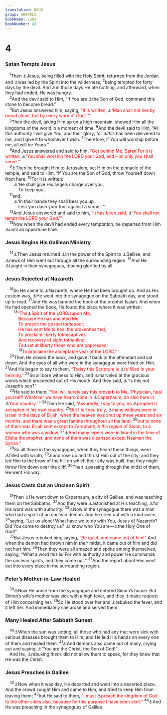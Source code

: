 ```yaml
---
translation: NKJV
group: GOSPELS
bookName: Luke 
bookNumber: 42
---
```


<div class="title"><h1>4</h1><h3>Satan Tempts Jesus</h3></div>
<span class="verse lu_4_1"> <sup>1</sup>Then <a data-toggle="tooltip" data-placement="bottom" title="(Is. 11:2; 61:1); Matt. 4:1–11; Mark 1:12, 13">⚓</a>Jesus, being filled with the Holy Spirit, returned from the Jordan and <a data-toggle="tooltip" data-placement="bottom" title="Ezek. 3:12; Luke 2:27">⚓</a>was led by the Spirit into the wilderness, </span>
<span class="verse lu_4_2"><sup>2</sup>being tempted for forty days by the devil. And <a data-toggle="tooltip" data-placement="bottom" title="Ex. 34:28; 1 Kin. 19:8">⚓</a>in those days He ate nothing, and afterward, when they had ended, He was hungry.<br/></span>
<span class="verse lu_4_3"> <sup>3</sup>And the devil said to Him, “If You are <a data-toggle="tooltip" data-placement="bottom" title="Mark 3:11; John 20:31">⚓</a>the Son of God, command this stone to become bread.”<br/></span>
<span class="verse lu_4_4"> <sup>4</sup>But Jesus answered him, saying, <font color="red">“It is written, </font><a data-toggle="tooltip" data-placement="bottom" title="Deut. 8:3">⚓</a><font color="red">‘Man shall not live by bread alone, but by every word of God.’ ”</font><br/></span>
<span class="verse lu_4_5"> <sup>5</sup>Then the devil, taking Him up on a high mountain, showed Him all the kingdoms of the world in a moment of time. </span>
<span class="verse lu_4_6"><sup>6</sup>And the devil said to Him, “All this authority I will give You, and their glory; for <a data-toggle="tooltip" data-placement="bottom" title="(John 12:31; 14:30; Rev. 13:2, 7)">⚓</a><i>this</i> has been delivered to me, and I give it to whomever I wish. </span>
<span class="verse lu_4_7"><sup>7</sup>Therefore, if You will worship before me, all will be Yours.”<br/></span>
<span class="verse lu_4_8"> <sup>8</sup>And Jesus answered and said to him, <font color="red">“Get behind Me, Satan!For it is written, </font><a data-toggle="tooltip" data-placement="bottom" title="Deut. 6:13; 10:20; Matt. 4:10">⚓</a><font color="red">‘You shall worship the LORD your God, and Him only you shall serve.’”</font><br/></span>
<span class="verse lu_4_9"> <sup>9</sup><a data-toggle="tooltip" data-placement="bottom" title="Matt. 4:5–7">⚓</a>Then he brought Him to Jerusalem, set Him on the pinnacle of the temple, and said to Him, “If You are the Son of God, throw Yourself down from here. </span>
<span class="verse lu_4_10"><sup>10</sup>For it is written:<br/>  <a data-toggle="tooltip" data-placement="bottom" title="Ps. 91:11">⚓</a>‘He shall give His angels charge over you,<br/>   To keep you,’<br/></span>
<span class="verse lu_4_11"> <sup>11</sup>and,<br/>  <a data-toggle="tooltip" data-placement="bottom" title="Ps. 91:12">⚓</a>‘In <i>their</i> hands they shall bear you up,<br/>   Lest you dash your foot against a stone.’ ”<br/></span>
<span class="verse lu_4_12"> <sup>12</sup>And Jesus answered and said to him, <font color="red">“It has been said, </font><a data-toggle="tooltip" data-placement="bottom" title="Deut. 6:16">⚓</a><font color="red">‘You shall not tempt the LORD your God.’”</font><br/></span>
<span class="verse lu_4_13"> <sup>13</sup>Now when the devil had ended every temptation, he departed from Him <a data-toggle="tooltip" data-placement="bottom" title="(John 14:30; Heb. 4:15; James 4:7)">⚓</a>until an opportune time.<br/></span>
<div class="title"><h3>Jesus Begins His Galilean Ministry</h3></div>
<span class="verse lu_4_14"> <sup>14</sup><a data-toggle="tooltip" data-placement="bottom" title="Matt. 4:12">⚓</a>Then Jesus returned <a data-toggle="tooltip" data-placement="bottom" title="John 4:43">⚓</a>in the power of the Spirit to <a data-toggle="tooltip" data-placement="bottom" title="Acts 10:37">⚓</a>Galilee, and <a data-toggle="tooltip" data-placement="bottom" title="Matt. 4:24">⚓</a>news of Him went out through all the surrounding region. </span>
<span class="verse lu_4_15"><sup>15</sup>And He <a data-toggle="tooltip" data-placement="bottom" title="Ps. 22:22; Matt. 4:23">⚓</a>taught in their synagogues, <a data-toggle="tooltip" data-placement="bottom" title="Is. 52:13">⚓</a>being glorified by all.<br/></span>
<div class="title"><h3>Jesus Rejected at Nazareth</h3></div>
<span class="verse lu_4_16"> <sup>16</sup>So He came to <a data-toggle="tooltip" data-placement="bottom" title="Matt. 2:23; 13:54; Mark 6:1">⚓</a>Nazareth, where He had been brought up. And as His custom was, <a data-toggle="tooltip" data-placement="bottom" title="Mark 1:21; John 18:20; Acts 13:14–16; 17:2">⚓</a>He went into the synagogue on the Sabbath day, and stood up to read. </span>
<span class="verse lu_4_17"><sup>17</sup>And He was handed the book of the prophet Isaiah. And when He had opened the book, He found the place where it was written:<br/></span>
<span class="verse lu_4_18">  <sup>18</sup><font color="red">“The</font><a data-toggle="tooltip" data-placement="bottom" title="Is. 49:8, 9; 61:1, 2; Matt. 11:5; 12:18; John 3:34">⚓</a><font color="red">Spirit of the LORD<i>is</i>upon Me,</font><br/>   <font color="red">Because He has anointed Me</font><br/>   <font color="red">To preach the gospel to<i>the</i>poor;</font><br/>   <font color="red">He has sent Me to heal the brokenhearted,</font><br/>   <font color="red">To proclaim liberty to<i>the</i>captives</font><br/>   <font color="red">And recovery of sight to<i>the</i>blind,</font><br/>   <font color="red"><i>To</i></font><a data-toggle="tooltip" data-placement="bottom" title="(Dan. 9:24)">⚓</a><font color="red">set at liberty those who are oppressed;</font><br/></span>
<span class="verse lu_4_19">   <sup>19</sup><font color="red">To proclaim the acceptable year of the LORD.”</font><br/></span>
<span class="verse lu_4_20"> <sup>20</sup>Then He closed the book, and gave <i>it</i> back to the attendant and sat down. And the eyes of all who were in the synagogue were fixed on Him. </span>
<span class="verse lu_4_21"><sup>21</sup>And He began to say to them, <font color="red">“Today this Scripture is </font><a data-toggle="tooltip" data-placement="bottom" title="Matt. 1:22, 23; Acts 13:29">⚓</a><font color="red">fulfilled in your hearing.”</font></span>
<span class="verse lu_4_22"><sup>22</sup>So all bore witness to Him, and <a data-toggle="tooltip" data-placement="bottom" title="(Ps. 45:2); Matt. 13:54; Mark 6:2; Luke 2:47; (John 1:14, 17)">⚓</a>marveled at the gracious words which proceeded out of His mouth. And they said, <a data-toggle="tooltip" data-placement="bottom" title="John 6:42">⚓</a>“Is this not Joseph’s son?”<br/></span>
<span class="verse lu_4_23"> <sup>23</sup>He said to them, <font color="red">“You will surely say this proverb to Me, ‘Physician, heal yourself! Whatever we have heard done in </font><a data-toggle="tooltip" data-placement="bottom" title="Matt. 4:13; 11:23">⚓</a><font color="red">Capernaum, do also here in </font><a data-toggle="tooltip" data-placement="bottom" title="Matt. 13:54; Mark 6:1">⚓</a><font color="red">Your country.’ ”</font></span>
<span class="verse lu_4_24"><sup>24</sup>Then He said, <font color="red">“Assuredly, I say to you, no </font><a data-toggle="tooltip" data-placement="bottom" title="Matt. 13:57; Mark 6:4; John 4:44">⚓</a><font color="red">prophet is accepted in his own country.</font></span>
<span class="verse lu_4_25"><sup>25</sup><font color="red">But I tell you truly, </font><a data-toggle="tooltip" data-placement="bottom" title="1 Kin. 17:9; James 5:17">⚓</a><font color="red">many widows were in Israel in the days of Elijah, when the heaven was shut up three years and six months, and there was a great famine throughout all the land;</font></span>
<span class="verse lu_4_26"><sup>26</sup><font color="red">but to none of them was Elijah sent except to Zarephath,<i>in the region</i> of Sidon, to a woman <i>who was</i> a widow.</font></span>
<span class="verse lu_4_27"><sup>27</sup><a data-toggle="tooltip" data-placement="bottom" title="2 Kin. 5:1–14">⚓</a><font color="red">And many lepers were in Israel in the time of Elisha the prophet, and none of them was cleansed except Naaman the Syrian.”</font><br/></span>
<span class="verse lu_4_28"> <sup>28</sup>So all those in the synagogue, when they heard these things, were <a data-toggle="tooltip" data-placement="bottom" title="Luke 6:11">⚓</a>filled with wrath, </span>
<span class="verse lu_4_29"><sup>29</sup><a data-toggle="tooltip" data-placement="bottom" title="Luke 17:25; John 8:37; 10:31">⚓</a>and rose up and thrust Him out of the city; and they led Him to the brow of the hill on which their city was built, that they might throw Him down over the cliff. </span>
<span class="verse lu_4_30"><sup>30</sup>Then <a data-toggle="tooltip" data-placement="bottom" title="John 8:59; 10:39">⚓</a>passing through the midst of them, He went His way.<br/></span>
<div class="title"><h3>Jesus Casts Out an Unclean Spirit</h3></div>
<span class="verse lu_4_31"> <sup>31</sup>Then <a data-toggle="tooltip" data-placement="bottom" title="Is. 9:1; Matt. 4:13; Mark 1:21">⚓</a>He went down to Capernaum, a city of Galilee, and was teaching them on the Sabbaths. </span>
<span class="verse lu_4_32"><sup>32</sup>And they were <a data-toggle="tooltip" data-placement="bottom" title="Matt. 7:28, 29">⚓</a>astonished at His teaching, <a data-toggle="tooltip" data-placement="bottom" title="Luke 4:36; (John 6:63; 7:46; 8:26, 28, 38, 47; 12:49, 50)">⚓</a>for His word was with authority. </span>
<span class="verse lu_4_33"><sup>33</sup><a data-toggle="tooltip" data-placement="bottom" title="Mark 1:23">⚓</a>Now in the synagogue there was a man who had a spirit of an unclean demon. And he cried out with a loud voice, </span>
<span class="verse lu_4_34"><sup>34</sup>saying, “Let <i>us</i> alone! What have we to do with You, Jesus of Nazareth? Did You come to destroy us? <a data-toggle="tooltip" data-placement="bottom" title="Luke 4:41">⚓</a>I know who You are—<a data-toggle="tooltip" data-placement="bottom" title="Ps. 16:10; Is. 49:7; Dan. 9:24; Luke 1:35">⚓</a>the Holy One of God!”<br/></span>
<span class="verse lu_4_35"> <sup>35</sup>But Jesus rebuked him, saying, <font color="red">“Be quiet, and come out of him!”</font> And when the demon had thrown him in <i>their</i> midst, it came out of him and did not hurt him. </span>
<span class="verse lu_4_36"><sup>36</sup>Then they were all amazed and spoke among themselves, saying, “What a word this <i>is!</i> For with authority and power He commands the unclean spirits, and they come out.” </span>
<span class="verse lu_4_37"><sup>37</sup>And the report about Him went out into every place in the surrounding region.<br/></span>
<div class="title"><h3>Peter’s Mother-in-Law Healed</h3></div>
<span class="verse lu_4_38"> <sup>38</sup><a data-toggle="tooltip" data-placement="bottom" title="Matt. 8:14, 15; Mark 1:29–31">⚓</a>Now He arose from the synagogue and entered Simon’s house. But Simon’s wife’s mother was sick with a high fever, and they <a data-toggle="tooltip" data-placement="bottom" title="Mark 5:23">⚓</a>made request of Him concerning her. </span>
<span class="verse lu_4_39"><sup>39</sup>So He stood over her and <a data-toggle="tooltip" data-placement="bottom" title="Luke 8:24">⚓</a>rebuked the fever, and it left her. And immediately she arose and served them.<br/></span>
<div class="title"><h3>Many Healed After Sabbath Sunset</h3></div>
<span class="verse lu_4_40"> <sup>40</sup><a data-toggle="tooltip" data-placement="bottom" title="Matt. 8:16, 17; Mark 1:32–34">⚓</a>When the sun was setting, all those who had any that were sick with various diseases brought them to Him; and He laid His hands on every one of them and healed them. </span>
<span class="verse lu_4_41"><sup>41</sup><a data-toggle="tooltip" data-placement="bottom" title="Mark 1:34; 3:11; Acts 8:7">⚓</a>And demons also came out of many, crying out and saying, <a data-toggle="tooltip" data-placement="bottom" title="Mark 8:29">⚓</a>“You are the Christ, the Son of God!”<br/> And He, <a data-toggle="tooltip" data-placement="bottom" title="Mark 1:25, 34; 3:11; Luke 4:34, 35">⚓</a>rebuking <i>them,</i> did not allow them to speak, for they knew that He was the Christ.<br/></span>
<div class="title"><h3>Jesus Preaches in Galilee</h3></div>
<span class="verse lu_4_42"> <sup>42</sup><a data-toggle="tooltip" data-placement="bottom" title="Mark 1:35–38; Luke 9:10">⚓</a>Now when it was day, He departed and went into a deserted place. And the crowd sought Him and came to Him, and tried to keep Him from leaving them; </span>
<span class="verse lu_4_43"><sup>43</sup>but He said to them, <font color="red">“I must </font><a data-toggle="tooltip" data-placement="bottom" title="Mark 1:14; (John 9:4)">⚓</a><font color="red">preach the kingdom of God to the other cities also, because for this purpose I have been sent.”</font></span>
<span class="verse lu_4_44"><sup>44</sup><a data-toggle="tooltip" data-placement="bottom" title="Matt. 4:23; 9:35; Mark 1:39">⚓</a>And He was preaching in the synagogues of Galilee.<br/></span>
